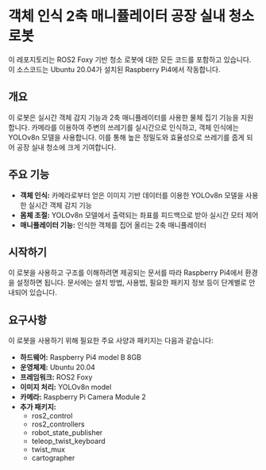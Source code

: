 # 객체 인식 2축 매니퓰레이터 공장 실내 청소 로봇

이 레포지토리는 ROS2 Foxy 기반 청소 로봇에 대한 모든 코드를 포함하고 있습니다. 이 소스코드는 Ubuntu 20.04가 설치된 Raspberry Pi4에서 작동합니다.

## 개요
이 로봇은 실시간 객체 감지 기능과 2축 매니퓰레이터를 사용한 물체 집기 기능을 지원합니다. 카메라를 이용하여 주변의 쓰레기를 실시간으로 인식하고, 객체 인식에는 YOLOv8n 모델을 사용합니다. 이를 통해 높은 정밀도와 효율성으로 쓰레기를 줍게 되어 공장 실내 청소에 크게 기여합니다.

## 주요 기능

- **객체 인식:** 카메라로부터 얻은 이미지 기반 데이터를 이용한 YOLOv8n 모델을 사용한 실시간 객체 감지 기능
- **몸체 조절:** YOLOv8n 모델에서 출력되는 좌표를 피드백으로 받아 실시간 모터 제어 
- **매니퓰레이터 기능:** 인식한 객체를 집어 올리는 2축 매니퓰레이터

## 시작하기
이 로봇을 사용하고 구조를 이해하려면 제공되는 문서를 따라 Raspberry Pi4에서 환경을 설정하면 됩니다. 문서에는 설치 방법, 사용법, 필요한 패키지 정보 등이 단계별로 안내되어 있습니다.

## 요구사항
이 로봇을 사용하기 위해 필요한 주요 사양과 패키지는 다음과 같습니다:

- **하드웨어:** Raspberry Pi4 model B 8GB
- **운영체제:** Ubuntu 20.04
- **프레임워크:** ROS2 Foxy
- **이미지 처리:** YOLOv8n model
- **카메라:** Raspberry Pi Camera Module 2
- **추가 패키지:** 
    - ros2_control
    - ros2_controllers
    - robot_state_publisher
    - teleop_twist_keyboard
    - twist_mux
    - cartographer
